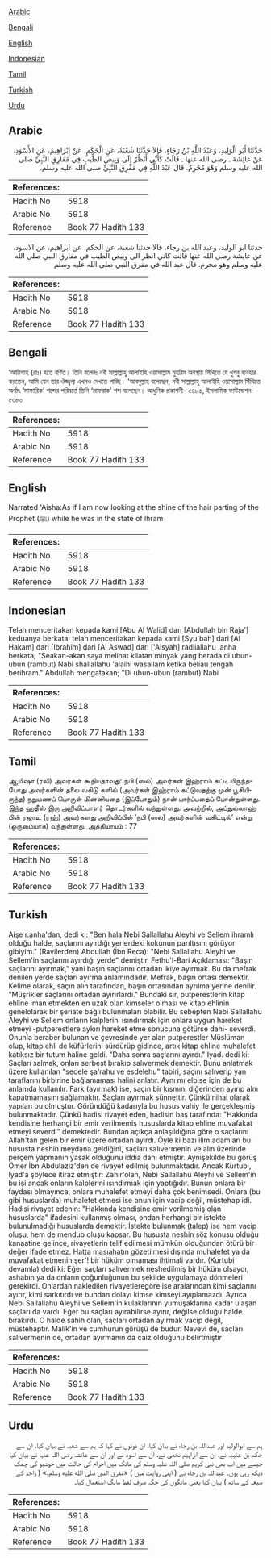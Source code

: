 [Arabic](#arabic)

[Bengali](#bengali)

[English](#english)

[Indonesian](#indonesian)

[Tamil](#tamil)

[Turkish](#turkish)

[Urdu](#urdu)

## Arabic


<div dir="rtl" lang="ar" style={{fontSize:'larger',backgroundColor:'#f8f9fa',padding:20}}>
حَدَّثَنَا أَبُو الْوَلِيدِ، وَعَبْدُ اللَّهِ بْنُ رَجَاءٍ، قَالاَ حَدَّثَنَا شُعْبَةُ، عَنِ الْحَكَمِ، عَنْ إِبْرَاهِيمَ، عَنِ الأَسْوَدِ، عَنْ عَائِشَةَ ـ رضى الله عنها ـ قَالَتْ كَأَنِّي أَنْظُرُ إِلَى وَبِيصِ الطِّيبِ فِي مَفَارِقِ النَّبِيِّ صلى الله عليه وسلم وَهْوَ مُحْرِمٌ‏.‏ قَالَ عَبْدُ اللَّهِ فِي مَفْرِقِ النَّبِيِّ صلى الله عليه وسلم‏.‏
</div>
<div style={{backgroundColor:'#f8f9fa',padding:20, marginBottom: 10}}><table> <thead> <tr> <th>References:</th> <th></th> </tr> </thead> <tbody><tr><td>Hadith No</td><td>5918</td></tr><tr><td>Arabic No</td><td>5918</td></tr><tr><td>Reference</td><td>Book 77 Hadith 133</td></tr></tbody></table></div>


<div dir="rtl" lang="ar" style={{fontSize:'larger',backgroundColor:'#f8f9fa',padding:20}}>
حدثنا ابو الوليد، وعبد الله بن رجاء، قالا حدثنا شعبة، عن الحكم، عن ابراهيم، عن الاسود، عن عايشة رضى الله عنها قالت كاني انظر الى وبيص الطيب في مفارق النبي صلى الله عليه وسلم وهو محرم. قال عبد الله في مفرق النبي صلى الله عليه وسلم
</div>
<div style={{backgroundColor:'#f8f9fa',padding:20, marginBottom: 10}}><table> <thead> <tr> <th>References:</th> <th></th> </tr> </thead> <tbody><tr><td>Hadith No</td><td>5918</td></tr><tr><td>Arabic No</td><td>5918</td></tr><tr><td>Reference</td><td>Book 77 Hadith 133</td></tr></tbody></table></div>

## Bengali


<div dir="ltr" lang="bn" style={{fontSize:'larger',backgroundColor:'#f8f9fa',padding:20}}>
‘আয়িশাহ (রাঃ) হতে বর্ণিত। তিনি বলেনঃ নবী সাল্লাল্লাহু আলাইহি ওয়াসাল্লাম মুহরিম অবস্থায় সিঁথিতে যে খুশবু ব্যবহার করতেন, আমি যেন তার ঔজ্জ্বল্য এখনও দেখতে পাচ্ছি। ‘আবদুল্লাহ বলেছেন, নবী সাল্লাল্লাহু আলাইহি ওয়াসাল্লাম সিঁথিতে অর্থাৎ ‘মাফারিক’ শব্দের পরিবর্তে তিনি ‘মাফরাক’ শব্দ বলেছেন। আধুনিক প্রকাশনী- ৫৪৮৫, ইসলামিক ফাউন্ডেশন- ৫৩৮০
</div>
<div style={{backgroundColor:'#f8f9fa',padding:20, marginBottom: 10}}><table> <thead> <tr> <th>References:</th> <th></th> </tr> </thead> <tbody><tr><td>Hadith No</td><td>5918</td></tr><tr><td>Arabic No</td><td>5918</td></tr><tr><td>Reference</td><td>Book 77 Hadith 133</td></tr></tbody></table></div>

## English


<div dir="ltr" lang="en" style={{fontSize:'larger',backgroundColor:'#f8f9fa',padding:20}}>
Narrated 'Aisha:As if I am now looking at the shine of the hair parting of the Prophet (ﷺ) while he was in the state of lhram
</div>
<div style={{backgroundColor:'#f8f9fa',padding:20, marginBottom: 10}}><table> <thead> <tr> <th>References:</th> <th></th> </tr> </thead> <tbody><tr><td>Hadith No</td><td>5918</td></tr><tr><td>Arabic No</td><td>5918</td></tr><tr><td>Reference</td><td>Book 77 Hadith 133</td></tr></tbody></table></div>

## Indonesian


<div dir="ltr" lang="id" style={{fontSize:'larger',backgroundColor:'#f8f9fa',padding:20}}>
Telah menceritakan kepada kami [Abu Al Walid] dan [Abdullah bin Raja'] keduanya berkata; telah menceritakan kepada kami [Syu'bah] dari [Al Hakam] dari [Ibrahim] dari [Al Aswad] dari ['Aisyah] radliallahu 'anha berkata; "Seakan-akan saya melihat kilatan minyak yang berada di ubun-ubun (rambut) Nabi shallallahu 'alaihi wasallam ketika beliau tengah berihram." Abdullah mengatakan; "Di ubun-ubun (rambut) Nabi
</div>
<div style={{backgroundColor:'#f8f9fa',padding:20, marginBottom: 10}}><table> <thead> <tr> <th>References:</th> <th></th> </tr> </thead> <tbody><tr><td>Hadith No</td><td>5918</td></tr><tr><td>Arabic No</td><td>5918</td></tr><tr><td>Reference</td><td>Book 77 Hadith 133</td></tr></tbody></table></div>

## Tamil


<div dir="ltr" lang="ta" style={{fontSize:'larger',backgroundColor:'#f8f9fa',padding:20}}>
ஆயிஷா (ரலி) அவர்கள் கூறியதாவது: நபி (ஸல்) அவர்கள் இஹ்ராம் கட்டி யிருந்தபோது அவர்களின் தலை வகிடு களில் (அவர்கள் இஹ்ராம் கட்டுவதற்கு முன் பூசியிருந்த) நறுமணப் பொருள் மின்னியதை (இப்போதும்) நான் பார்ப்பதைப் போன்றுள்ளது. இந்த ஹதீஸ் இரு அறிவிப்பாளர் தொடர்களில் வந்துள்ளது. அவற்றில், அப்துல்லாஹ் பின் ரஜாஉ (ரஹ்) அவர்களது அறிவிப்பில் ‘நபி (ஸல்) அவர்களின் வகிட்டில்’ என்று (ஒருமையாக) வந்துள்ளது. அத்தியாயம் : 77
</div>
<div style={{backgroundColor:'#f8f9fa',padding:20, marginBottom: 10}}><table> <thead> <tr> <th>References:</th> <th></th> </tr> </thead> <tbody><tr><td>Hadith No</td><td>5918</td></tr><tr><td>Arabic No</td><td>5918</td></tr><tr><td>Reference</td><td>Book 77 Hadith 133</td></tr></tbody></table></div>

## Turkish


<div dir="ltr" lang="tr" style={{fontSize:'larger',backgroundColor:'#f8f9fa',padding:20}}>
Aişe r.anha'dan, dedi ki: "Ben hala Nebi Sallallahu Aleyhi ve Sellem ihramlı olduğu halde, saçlarını ayırdığı yerlerdeki kokunun parıltısını görüyor gibiyim." (Ravilerden) Abdullah (İbn Reca): "Nebi Sallallahu Aleyhi ve Sellem'in saçlarını ayırdığı yerde" demiştir. Fethu'l-Bari Açıklaması: "Başın saçlarını ayırmak," yani başın saçlarını ortadan ikiye ayırmak. Bu da mefrak denilen yerde saçları ayırma anlamındadır. Mefrak, başın ortası demektir. Kelime olarak, saçın alın tarafından, başın ortasından ayrılma yerine denilir. "Müşrikler saçlarını ortadan ayırırlardı." Bundaki sır, putperestlerin kitap ehline iman etmekten en uzak olan kimseler olması ve kitap ehlinin genelolarak bir şeriate bağlı bulunmaları olabilir. Bu sebepten Nebi Sallallahu Aleyhi ve Sellem onların kalplerini ısındırmak için onlara uygun hareket etmeyi -putperestlere aykırı hareket etme sonucuna götürse dahi- severdi. Onunla beraber bulunan ve çevresinde yer alan putperestler Müslüman olup, kitap ehli de küfürlerini sürdürüp gidince, artık kitap ehline muhalefet katıksız bir tutum haline geldi. "Daha sonra saçlarını ayırdı." Iyad. dedi ki: Saçları salmak, onları serbest bırakıp salıvermek demektir. Bunu anlatmak üzere kullanılan "sedele şa'rahu ve esdelehu" tabiri, saçını salıverip yan taraflarını birbirine bağlamaması halini anlatır. Aynı mı elbise için de bu anlamda kullanılır. Fark (ayırmak) ise, saçın bir kısmını diğerinden ayırıp alnı kapatmamasını sağlamaktır. Saçları ayırmak sünnettir. Çünkü nihai olarak yapılan bu olmuştur. Göründüğü kadarıyla bu husus vahiy ile gerçekleşmiş bulunmaktadır. Çünkü hadisi rivayet eden, hadisin baş tarafında: "Hakkında kendisine herhangi bir emir verilmemiş hususlarda kitap ehline muvafakat etmeyi severdi" demektedir. Bundan açıkça anlaşıldığına göre o saçlarını Allah'tan gelen bir emir üzere ortadan ayırdı. Öyle ki bazı ilim adamları bu hususta neshin meydana geldiğini, saçları salıvermenin ve alın üzerinde perçem yapmanın yasak olduğunu iddia dahi etmiştir. Aynışekilde bu görüş Ömer İbn Abdulaziz'den de rivayet edilmiş bulunmaktadır. Ancak Kurtubi, Iyad'a şöylece itiraz etmiştir: Zahir'olan, Nebi Sallallahu Aleyhi ve Sellem'in bu işi ancak onların kalplerini ısındırmak için yaptığıdır. Bunun onlara bir faydası olmayınca, onlara muhalefet etmeyi daha çok benimsedi. Onlara (bu gibi hususlarda) muhalefet etmesi ise onun için vacip değil, müstehap idi. Hadisi rivayet edenin: "Hakkında kendisine emir verilmemiş olan hususlarda" ifadesini kullanmış olması, ondan herhangi bir istekte bulunulmadığı hususlarda demektir. İstekte bulunmak (talep) ise hem vacip oluşu, hem de mendub oluşu kapsar. Bu hususta neshin söz konusu olduğu kanaatine gelince, rivayetlerin telif edilmesi mümkün olduğundan ötürü bir değer ifade etmez. Hatta masıahatın gözetilmesi dışında muhalefet ya da muvafakat etmenin şer'! bir hüküm olmaması ihtimali vardır. (Kurtubi devamla) dedi ki: Eğer saçları salıvermek neshedilmiş bir hüküm olsaydı, ashabın ya da onların çoğunluğunun bu şekilde uygulamaya dönmeleri gerekirdi. Onlardan nakledilen rivayetleregöre ise aralarından kimi saçlarını ayırır, kimi sarkıtırdı ve bundan dolayı kimse kimseyi ayıplamazdı. Ayrıca Nebi Sallallahu Aleyhi ve Sellem'in kulaklarının yumuşaklarına kadar ulaşan saçları da vardı. Eğer bu saçları ayırabilirse ayırır, değilse olduğu halde bırakırdı. O halde sahih olan, saçları ortadan ayırmak vacip değil, müstehaptır. Malik'in ve cumhurun görüşü de budur. Nevevi de, saçları salıvermenin de, ortadan ayırmanın da caiz olduğunu belirtmiştir
</div>
<div style={{backgroundColor:'#f8f9fa',padding:20, marginBottom: 10}}><table> <thead> <tr> <th>References:</th> <th></th> </tr> </thead> <tbody><tr><td>Hadith No</td><td>5918</td></tr><tr><td>Arabic No</td><td>5918</td></tr><tr><td>Reference</td><td>Book 77 Hadith 133</td></tr></tbody></table></div>

## Urdu


<div dir="rtl" lang="ur" style={{fontSize:'larger',backgroundColor:'#f8f9fa',padding:20}}>
ہم سے ابوالولید اور عبداللہ بن رجاء نے بیان کیا، ان دونوں نے کہا کہ ہم سے شعبہ نے بیان کیا، ان سے حکم بن عتیبہ نے، ان سے ابراہیم نخعی نے، ان سے اسود نے اور ان سے عائشہ رضی اللہ عنہا نے بیان کیا جیسے میں اب بھی نبی کریم صلی اللہ علیہ وسلم کی مانگ میں احرام کی حالت میں خوشبو کی چمک دیکھ رہی ہوں۔ عبداللہ بن رجاء نے ( اپنی روایت میں ) «مفرق النبي صلى الله عليه وسلم‏.‏» ( واحد کے صیغہ کے ساتھ ) بیان کیا یعنی مانگوں کی جگہ صرف لفظ مانگ استعمال کیا۔
</div>
<div style={{backgroundColor:'#f8f9fa',padding:20, marginBottom: 10}}><table> <thead> <tr> <th>References:</th> <th></th> </tr> </thead> <tbody><tr><td>Hadith No</td><td>5918</td></tr><tr><td>Arabic No</td><td>5918</td></tr><tr><td>Reference</td><td>Book 77 Hadith 133</td></tr></tbody></table></div>